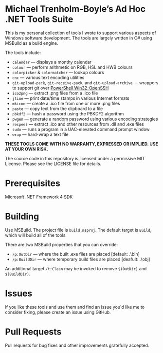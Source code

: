 # Michael Trenholm-Boyle’s Ad Hoc .NET Tools Suite

This is my personal collection of tools I wrote to support various aspects of Windows software
development. The tools are largely written in C# using MSBuild as a build engine.

The tools include:

*	`calendar` — displays a monthy calendar
*	`colour` — perform arithmetic on RGB, HSL and HWB colours
*	`colorpicker` & `colormatcher` — lookup colours
*	`enc` — various text encoding utilities
*	`git-upload-pack`, `git-receive-pack`, and `git-upload-archive` — wrappers to support git over
		[PowerShell Win32-OpenSSH](https://github.com/PowerShell/Win32-OpenSSH)
*	`ico2png` — extract .png files from a .ico file
*	`jtime` — print date/time stamps in various Internet formats
*	`mkicon` — create a .ico file from one or more .png files
*	`paste` — copy text from the clipboard to a file
*	`pbkdf2` — hash a password using the PBKDF2 algorithm
*	`pwgen` — generate a random password using various encoding strategies
*	`respeel` — extract .ico and other resources from .dll and .exe files
*	`sudo` — runs a program in a UAC-elevated command prompt window
*	`wrap` — hard-wrap a text file

**THESE TOOLS COME WITH NO WARRANTY, EXPRESSED OR IMPLIED. USE AT YOUR OWN RISK.**

The source code in this repository is licensed under a permissive MIT License. Please see the
LICENSE file for details.


# Prerequisites

Microsoft .NET Framework 4 SDK


# Building

Use MSBuild. The project file is `build.msproj`. The default target is `Build`, which will build all
of the tools.

There are two MSBuild properties that you can override:

*	`/p:OutDir` — where the built .exe files are placed \[default: .\\bin\]
*	`/p:BuildDir` — where temporary build files are placed \[deafult: .\\obj\]


An additional target `/t:Clean` may be invoked to remove `$(OutDir)` and `$(BuildDir)`.


# Issues

If you like these tools and use them and find an issue you'd like me to consider fixing, please
create an issue using GitHub.


# Pull Requests

Pull requests for bug fixes and other improvements gratefully accepted.
